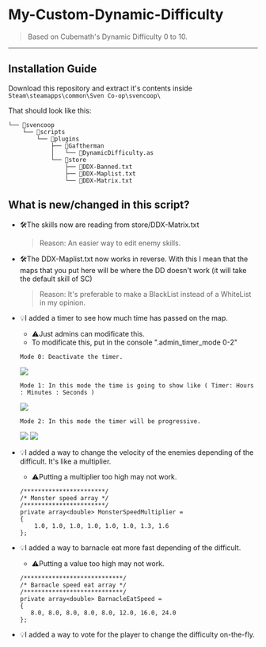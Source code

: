 # My-Custom-Dynamic-Difficulty
> Based on Cubemath's Dynamic Difficulty 0 to 10.
---
## Installation Guide

Download this repository and extract it's contents inside ``Steam\steamapps\common\Sven Co-op\svencoop\``

That should look like this:

```
└── 📁svencoop
    └── 📁scripts
        └── 📁plugins
            ├── 📁Gaftherman
            │   └── 📄DynamicDifficulty.as
            └── 📁store
                ├── 📄DDX-Banned.txt
                ├── 📄DDX-Maplist.txt
                └── 📄DDX-Matrix.txt        
```
## What is new/changed in this script?

- 🛠The skills now are reading from store/DDX-Matrix.txt
    > Reason: An easier way to edit enemy skills.

- 🛠The DDX-Maplist.txt now works in reverse. With this I mean that the maps that you put here will be where the DD doesn't work (it will take the default skill of SC)
    > Reason: It's preferable to make a BlackList instead of a WhiteList in my opinion.

- 💡I added a timer to see how much time has passed on the map.
    - ⚠️Just admins can modificate this. 
    - To modificate this, put in the console ".admin_timer_mode 0-2"
    ```
    Mode 0: Deactivate the timer.
    ```
    ![](https://i.imgur.com/A5BBHcc.png)
    ```
    Mode 1: In this mode the time is going to show like ( Timer: Hours : Minutes : Seconds )
    ```
    ![](https://i.imgur.com/brOfebH.png)
    ```
    Mode 2: In this mode the timer will be progressive.
    ```
    ![](https://i.imgur.com/8V9uPRc.png)
    ![](https://i.imgur.com/QetOUFh.png)
    
 - 💡I added a way to change the velocity of the enemies depending of the difficult. It's like a multiplier. 
    - ⚠️Putting a multiplier too high may not work.
 
    ```angelscript
    /***********************/
    /* Monster speed array */
    /***********************/
    private array<double> MonsterSpeedMultiplier =
    {
        1.0, 1.0, 1.0, 1.0, 1.0, 1.0, 1.3, 1.6
    };
    ```
  - 💡I added a way to barnacle eat more fast depending of the difficult. 
     - ⚠️Putting a value too high may not work.
     ```angelscript
     /****************************/
     /* Barnacle speed eat array */
     /****************************/
     private array<double> BarnacleEatSpeed =
     {
        8.0, 8.0, 8.0, 8.0, 8.0, 12.0, 16.0, 24.0
     };
     ```
    
  - 💡I added a way to vote for the player to change the difficulty on-the-fly.


